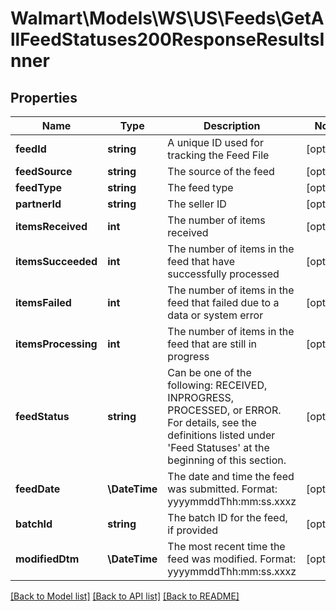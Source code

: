 # Walmart\Models\WS\US\Feeds\GetAllFeedStatuses200ResponseResultsInner

## Properties

Name | Type | Description | Notes
------------ | ------------- | ------------- | -------------
**feedId** | **string** | A unique ID used for tracking the Feed File | [optional]
**feedSource** | **string** | The source of the feed | [optional]
**feedType** | **string** | The feed type | [optional]
**partnerId** | **string** | The seller ID | [optional]
**itemsReceived** | **int** | The number of items received | [optional]
**itemsSucceeded** | **int** | The number of items in the feed that have successfully processed | [optional]
**itemsFailed** | **int** | The number of items in the feed that failed due to a data or system error | [optional]
**itemsProcessing** | **int** | The number of items in the feed that are still in progress | [optional]
**feedStatus** | **string** | Can be one of the following: RECEIVED, INPROGRESS, PROCESSED, or ERROR. For details, see the definitions listed under 'Feed Statuses' at the beginning of this section. | [optional]
**feedDate** | **\DateTime** | The date and time the feed was submitted. Format: yyyymmddThh:mm:ss.xxxz | [optional]
**batchId** | **string** | The batch ID for the feed, if provided | [optional]
**modifiedDtm** | **\DateTime** | The most recent time the feed was modified. Format: yyyymmddThh:mm:ss.xxxz | [optional]


[[Back to Model list]](./) [[Back to API list]](../../../../../README.md#supported-apis) [[Back to README]](../../../../../README.md)
